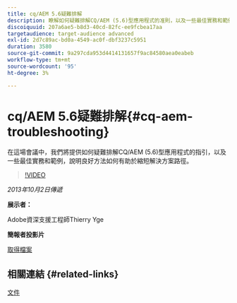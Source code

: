 ```yaml
---
title: cq/AEM 5.6疑難排解
description: 瞭解如何疑難排解CQ/AEM (5.6)型應用程式的准則，以及一些最佳實務和範例，說明好的方法如何有助於縮短解決方案路徑。
discoiquuid: 207a6ae5-b8d3-40cd-82fc-ee9fcbea17aa
targetaudience: target-audience advanced
exl-id: 2d7c89ac-bd0a-4549-ac0f-dbf3237c5951
duration: 3580
source-git-commit: 9a297cda953d4414131657f9ac84580aea0eabeb
workflow-type: tm+mt
source-wordcount: '95'
ht-degree: 3%

---
```


# cq/AEM 5.6疑難排解{#cq-aem-troubleshooting}

在這場會議中，我們將提供如何疑難排解CQ/AEM (5.6)型應用程式的指引，以及一些最佳實務和範例，說明良好方法如何有助於縮短解決方案路徑。

>[!VIDEO](https://video.tv.adobe.com/v/19571/?quality=9)

*2013年10月2日傳遞*

**展示者：**

Adobe資深支援工程師Thierry Yge

**簡報者投影片**

[取得檔案](assets/gems-cq-troubleshoot-ppt-2.pdf)

## 相關連結 {#related-links}

[文件](https://docs.adobe.com/docs/en/cq/current/howto/troubleshoot.html)
